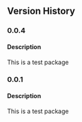 ## Version History
### 0.0.4
#### Description
This is a test package

### 0.0.1
#### Description
This is a test package


